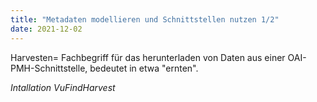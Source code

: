 ```yaml
---
title: "Metadaten modellieren und Schnittstellen nutzen 1/2"
date: 2021-12-02
---
```




Harvesten= Fachbegriff für das herunterladen von Daten aus einer OAI-PMH-Schnittstelle, bedeutet in etwa "ernten".

*Intallation VuFindHarvest*
